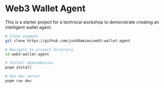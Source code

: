 # Web3 Wallet Agent

This is a starter project for a technical workshop to demonstrate creating an intelligent wallet agent.

```bash
# Clone example
git clone https://github.com/joshDamian/web3-wallet-agent

# Navigate to project directory
cd web3-wallet-agent

# Install dependencies
pnpm install

# Run dev server
pnpm run dev
```
